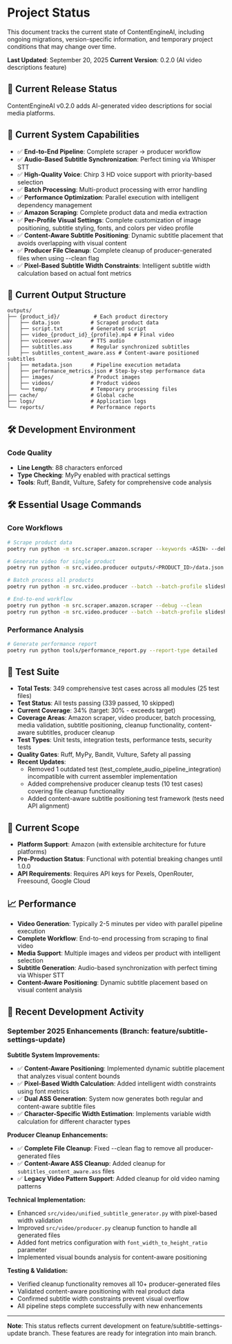 # Project Status

This document tracks the current state of ContentEngineAI, including ongoing migrations, version-specific information, and temporary project conditions that may change over time.

**Last Updated**: September 20, 2025
**Current Version**: 0.2.0 (AI video descriptions feature)

## 🚀 Current Release Status

ContentEngineAI v0.2.0 adds AI-generated video descriptions for social media platforms.

## 🎯 Current System Capabilities

- ✅ **End-to-End Pipeline**: Complete scraper → producer workflow
- ✅ **Audio-Based Subtitle Synchronization**: Perfect timing via Whisper STT
- ✅ **High-Quality Voice**: Chirp 3 HD voice support with priority-based selection
- ✅ **Batch Processing**: Multi-product processing with error handling
- ✅ **Performance Optimization**: Parallel execution with intelligent dependency management
- ✅ **Amazon Scraping**: Complete product data and media extraction
- ✅ **Per-Profile Visual Settings**: Complete customization of image positioning, subtitle styling, fonts, and colors per video profile
- ✅ **Content-Aware Subtitle Positioning**: Dynamic subtitle placement that avoids overlapping with visual content
- ✅ **Producer File Cleanup**: Complete cleanup of producer-generated files when using --clean flag
- ✅ **Pixel-Based Subtitle Width Constraints**: Intelligent subtitle width calculation based on actual font metrics

## 📁 Current Output Structure

```
outputs/
├── {product_id}/           # Each product directory
│   ├── data.json          # Scraped product data
│   ├── script.txt         # Generated script
│   ├── video_{product_id}_{profile}.mp4 # Final video
│   ├── voiceover.wav      # TTS audio
│   ├── subtitles.ass      # Regular synchronized subtitles
│   ├── subtitles_content_aware.ass # Content-aware positioned subtitles
│   ├── metadata.json      # Pipeline execution metadata
│   ├── performance_metrics.json # Step-by-step performance data
│   ├── images/            # Product images
│   ├── videos/            # Product videos
│   └── temp/              # Temporary processing files
├── cache/                 # Global cache
├── logs/                  # Application logs
└── reports/               # Performance reports
```

## 🛠️ Development Environment

### Code Quality
- **Line Length**: 88 characters enforced
- **Type Checking**: MyPy enabled with practical settings
- **Tools**: Ruff, Bandit, Vulture, Safety for comprehensive code analysis

## 🛠️ Essential Usage Commands

### Core Workflows
```bash
# Scrape product data
poetry run python -m src.scraper.amazon.scraper --keywords <ASIN> --debug --clean

# Generate video for single product
poetry run python -m src.video.producer outputs/<PRODUCT_ID>/data.json slideshow_images1 --debug

# Batch process all products
poetry run python -m src.video.producer --batch --batch-profile slideshow_images1 --debug

# End-to-end workflow
poetry run python -m src.scraper.amazon.scraper --debug --clean
poetry run python -m src.video.producer --batch --batch-profile slideshow_images1 --debug
```

### Performance Analysis
```bash
# Generate performance report
poetry run python tools/performance_report.py --report-type detailed
```

## 🧪 Test Suite

- **Total Tests**: 349 comprehensive test cases across all modules (25 test files)
- **Test Status**: All tests passing (339 passed, 10 skipped)
- **Current Coverage**: 34% (target: 30% - exceeds target)
- **Coverage Areas**: Amazon scraper, video producer, batch processing, media validation, subtitle positioning, cleanup functionality, content-aware subtitles, producer cleanup
- **Test Types**: Unit tests, integration tests, performance tests, security tests
- **Quality Gates**: Ruff, MyPy, Bandit, Vulture, Safety all passing
- **Recent Updates**:
  - Removed 1 outdated test (test_complete_audio_pipeline_integration) incompatible with current assembler implementation
  - Added comprehensive producer cleanup tests (10 test cases) covering file cleanup functionality
  - Added content-aware subtitle positioning test framework (tests need API alignment)

## 🎯 Current Scope

- **Platform Support**: Amazon (with extensible architecture for future platforms)
- **Pre-Production Status**: Functional with potential breaking changes until 1.0.0
- **API Requirements**: Requires API keys for Pexels, OpenRouter, Freesound, Google Cloud

## 📈 Performance

- **Video Generation**: Typically 2-5 minutes per video with parallel pipeline execution
- **Complete Workflow**: End-to-end processing from scraping to final video
- **Media Support**: Multiple images and videos per product with intelligent selection
- **Subtitle Generation**: Audio-based synchronization with perfect timing via Whisper STT
- **Content-Aware Positioning**: Dynamic subtitle placement based on visual content analysis

## 🔄 Recent Development Activity

### September 2025 Enhancements (Branch: feature/subtitle-settings-update)

**Subtitle System Improvements:**
- ✅ **Content-Aware Positioning**: Implemented dynamic subtitle placement that analyzes visual content bounds
- ✅ **Pixel-Based Width Calculation**: Added intelligent width constraints using font metrics
- ✅ **Dual ASS Generation**: System now generates both regular and content-aware subtitle files
- ✅ **Character-Specific Width Estimation**: Implements variable width calculation for different character types

**Producer Cleanup Enhancements:**
- ✅ **Complete File Cleanup**: Fixed --clean flag to remove all producer-generated files
- ✅ **Content-Aware ASS Cleanup**: Added cleanup for `subtitles_content_aware.ass` files
- ✅ **Legacy Video Pattern Support**: Added cleanup for old video naming patterns

**Technical Implementation:**
- Enhanced `src/video/unified_subtitle_generator.py` with pixel-based width validation
- Improved `src/video/producer.py` cleanup function to handle all generated files
- Added font metrics configuration with `font_width_to_height_ratio` parameter
- Implemented visual bounds analysis for content-aware positioning

**Testing & Validation:**
- Verified cleanup functionality removes all 10+ producer-generated files
- Validated content-aware positioning with real product data
- Confirmed subtitle width constraints prevent visual overflow
- All pipeline steps complete successfully with new enhancements

---

**Note**: This status reflects current development on feature/subtitle-settings-update branch. These features are ready for integration into main branch.